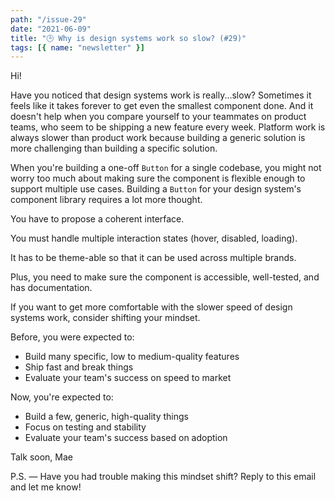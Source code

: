 ```yaml
---
path: "/issue-29"
date: "2021-06-09"
title: "🕒 Why is design systems work so slow? (#29)"
tags: [{ name: "newsletter" }]
---
```


Hi!

Have you noticed that design systems work is really...slow? Sometimes it feels like it takes forever to get even the smallest component done. And it doesn't help when you compare yourself to your teammates on product teams, who seem to be shipping a new feature every week.
Platform work is always slower than product work because building a generic solution is more challenging than building a specific solution.

When you're building a one-off `Button` for a single codebase, you might not worry too much about making sure the component is flexible enough to support multiple use cases.
Building a `Button` for your design system's component library requires a lot more thought.

You have to propose a coherent interface.

You must handle multiple interaction states (hover, disabled, loading).

It has to be theme-able so that it can be used across multiple brands.

Plus, you need to make sure the component is accessible, well-tested, and has documentation.

If you want to get more comfortable with the slower speed of design systems work, consider shifting your mindset.

Before, you were expected to:

- Build many specific, low to medium-quality features
- Ship fast and break things
- Evaluate your team's success on speed to market

Now, you're expected to:

- Build a few, generic, high-quality things
- Focus on testing and stability
- Evaluate your team's success based on adoption

Talk soon,
Mae

P.S. — Have you had trouble making this mindset shift? Reply to this email and let me know!
